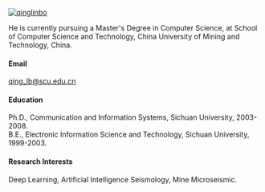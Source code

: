 

[![qinglinbo](https://img.shields.io/badge/senli1073-github-blue?logo=github)](https://github.com/qinglinbo)

He is currently pursuing a Master's Degree in Computer Science, at School of Computer Science and Technology, China University of Mining and Technology, China.

#### Email
qing_lb@scu.edu.cn

#### Education
Ph.D., Communication and Information Systems, Sichuan University, 2003-2008.\
B.E., Electronic Information Science and Technology, Sichuan University, 1999-2003.


#### Research Interests
Deep Learning, Artificial Intelligence Seismology, Mine Microseismic.

